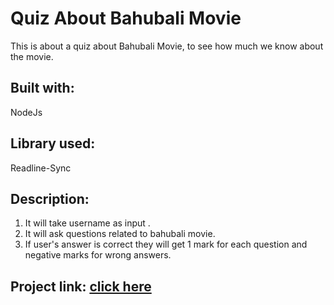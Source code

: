 # Quiz About Bahubali Movie
This is about a quiz about Bahubali Movie, to see how much we know about the movie.

## Built with:
NodeJs

## Library used:
Readline-Sync

## Description:
1. It will take username as input .
2. It will ask questions related to bahubali movie.
3. If user's answer is correct they will get 1 mark for each question and negative marks for wrong answers.

## Project link: [click here](https://replit.com/@yaswanthmyneni/CLI-2?embed=1&output=1#index.js)
